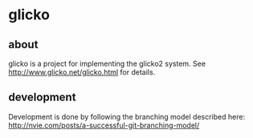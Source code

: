 glicko
==========

about
-----
glicko is a project for implementing the glicko2 system. See http://www.glicko.net/glicko.html for details.


development
-----------
Development is done by following the branching model described here: http://nvie.com/posts/a-successful-git-branching-model/
